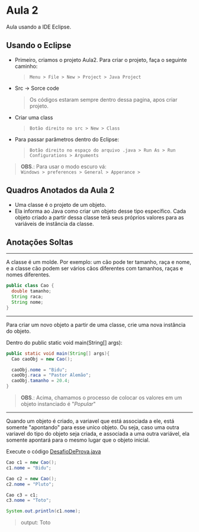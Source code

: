 # Aula 2
Aula usando a IDE Eclipse.

## Usando o Eclipse

- Primeiro, criamos o projeto Aula2. Para criar o projeto, faça o seguinte caminho:<br>
  > `Menu > File > New > Project > Java Project`

- Src -> Sorce code
  > Os códigos estaram sempre dentro dessa pagina, apos criar projeto.

- Criar uma class <br>
  > `Botão direito no src > New > Class`

- Para passar parâmetros dentro do Eclipse: <br>
  > `Botão direito no espaço do arquivo .java > Run As > Run Configurations > Arguments` <br>

> **OBS**.: Para usar o modo escuro vá: <br>
> ` Windows > preferences > General > Apperance > `


## Quadros Anotados da Aula 2

- Uma classe é o projeto de um objeto.
- Ela informa ao Java como criar um objeto desse tipo específico. Cada objeto criado a partir dessa classe terá seus próprios valores para as variáveis de instância da classe.

## Anotações Soltas

---
A classe é um molde. Por exemplo: um cão pode ter tamanho, raça e nome, e a classe cão podem ser vários cãos diferentes com tamanhos, raças e nomes diferentes.

```java
public class Cao {
  double tamanho;
  String raca;
  String nome;
}
```
---
Para criar um novo objeto a partir de uma classe, crie uma nova instância do objeto.

Dentro do public static void main(String[] args):

```java
public static void main(String[] args){
  Cao caoObj = new Cao();

  caoObj.nome = "Bidu";
  caoObj.raca = "Pastor Alemão";
  caoObj.tamanho = 20.4;
}
```

> **OBS**.: Acima, chamamos o processo de colocar os valores em um objeto instanciado é "_Popular_"
---

Quando um objeto é criado, a variavel que está associada a ele, está somente "apontando" para esse unico objeto. Ou seja, caso uma outra variavel do tipo do objeto seja criada, e associada a uma outra variável, ela somente apontará para o mesmo lugar que o objeto inicial.

Execute o código [DesafioDeProva.java]()

```java
Cao c1 = new Cao();
c1.nome = "Bidu";

Cao c2 = new Cao();
c2.nome = "Pluto";

Cao c3 = c1;
c3.nome = "Toto";

System.out.println(c1.nome);
```

> output: Toto



